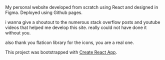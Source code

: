 My personal website developed from scratch using React and designed in Figma. Deployed using Github pages.

i wanna give a shoutout to the numerous stack overflow posts and youtube videos that helped me develop this site. really could not have
done it without you.

also thank you flaticon library for the icons, you are a real one.

This project was bootstrapped with [Create React App](https://github.com/facebook/create-react-app).


